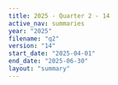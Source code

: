 ```yaml
---
title: 2025 - Quarter 2 - 14
active_nav: summaries
year: "2025"
filename: "q2"
version: "14"
start_date: "2025-04-01"
end_date: "2025-06-30"
layout: "summary"
---
```

